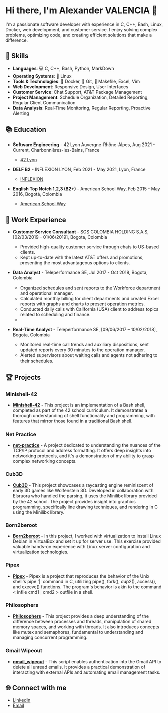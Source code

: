 # Hi there, I'm Alexander VALENCIA 👋

I'm a passionate software developer with experience in C, C++, Bash, Linux, Docker, web development, and customer service. I enjoy solving complex problems, optimizing code, and creating efficient solutions that make a difference.

## 🚀 Skills

- **Languages**: 💻 C, C++, Bash, Python, MarkDown
- **Operating Systems**: 🐧 Linux
- **Tools & Technologies**: 🐳 Docker, 🌲 Git, 📄 Makefile, Excel, Vim
- **Web Development**: Responsive Design, User Interfaces
- **Customer Service**: Chat Support, AT&T Package Management
- **Project Management**: Schedule Organization, Detailed Reporting, Regular Client Communication
- **Data Analysis**: Real-Time Monitoring, Regular Reporting, Proactive Alerting

## 📚 Education

- **Software Engineering** - 42 Lyon Auvergne-Rhône-Alpes, Aug 2021 - Current, Charbonnières-les-Bains, France
  - [42 Lyon](https://42lyon.fr/)

- **DELF B2** - INFLEXION LYON, Feb 2021 - May 2021, Lyon, France
  - [INFLEXION](https://www.inflexyon.fr/)

- **English Top Notch 1,2,3 (B2+)** - American School Way, Feb 2015 - May 2016, Bogotá, Colombia
  - [American School Way](https://www.americanschoolway.edu.co/)

## 💼 Work Experience

- **Customer Service Consultant** -  SGS COLOMBIA HOLDING S.A.S, [02/03/2019 – 01/06/2019], Bogota, Colombia
  - Provided high-quality customer service through chats to US-based clients.
  - Kept up-to-date with the latest AT&T offers and promotions, presenting the most advantageous options to clients.

- **Data Analyst** - Teleperformance SE, Jul 2017 - Oct 2018, Bogota, Colombia
  - Organized schedules and sent reports to the Workforce department and operational manager.
  - Calculated monthly billing for client departments and created Excel reports with graphs and charts to present operation metrics.
  - Conducted daily calls with California (USA) client to address topics related to scheduling and finance.
  - 
- **Real-Time Analyst** - Teleperformance SE, [09/06/2017 – 10/02/2018], Bogota, Colombia
  - Monitored real-time call trends and auxiliary dispositions, sent updated reports every 30 minutes to the operation manager.
  - Alerted supervisors about waiting calls and agents not adhering to their schedules.  

## 🏆 Projects

### Minishell-42

- **[Minishell-42](https://github.com/Alexvc23/minishell-42)** - This project is an implementation of a Bash shell, completed as part of the 42 school curriculum. It demonstrates a thorough understanding of shell functionality and programming, with features that mirror those found in a traditional Bash shell.

### Net Practice

- **[net-practice](https://github.com/Alexvc23/net_practice)** - A project dedicated to understanding the nuances of the TCP/IP protocol and address formatting. It offers deep insights into networking protocols, and it's a demonstration of my ability to grasp complex networking concepts.

### Cub3D

- **[Cub3D](https://github.com/Alexvc23/cub3d)** - This project showcases a raycasting engine reminiscent of early 3D games like Wolfenstein 3D. Developed in collaboration with Elsruora who handled the parsing, it uses the Minilibx library provided by the 42 school. The project provides insight into graphics programming, specifically line drawing techniques, and rendering in C using the Minilibx library.

### Born2beroot

- **[Born2beroot](https://github.com/Alexvc23/born2beroot)** - In this project, I worked with virtualization to install Linux Debian in VirtualBox and set it up for server use. This exercise provided valuable hands-on experience with Linux server configuration and virtualization technologies.

### Pipex

- **[Pipex](https://github.com/Alexvc23/42_pipex_2022)** - Pipex is a project that reproduces the behavior of the Unix shell's pipe '|' command in C, utilizing pipe(), fork(), dup2(), access(), and execve() functions. The program's behavior is akin to the command < infile cmd1 | cmd2 > outfile in a shell.

### Philosophers

- **[Philosophers](https://github.com/Alexvc23/philosophers)** - This project provides a deep understanding of the difference between processes and threads, manipulation of shared memory spaces, and working with threads. It also introduces concepts like mutex and semaphores, fundamental to understanding and managing concurrent programming.

### Gmail Wipeout

- **[gmail_wipeout](https://github.com/Alexvc23/wipe_out_gmail)** - This script enables authentication into the Gmail API to delete all unread emails. It provides a practical demonstration of interacting with external APIs and automating email management tasks.

## 🌐 Connect with me

- [LinkedIn](https://www.linkedin.com/in/jairo-alexander-valencia-candamil-542965108/)
- [Email](mailto:alexandervalencia1994@gmail.com)
